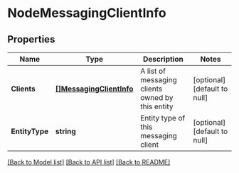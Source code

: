 # NodeMessagingClientInfo

## Properties
Name | Type | Description | Notes
------------ | ------------- | ------------- | -------------
**Clients** | [**[]MessagingClientInfo**](MessagingClientInfo.md) | A list of messaging clients owned by this entity | [optional] [default to null]
**EntityType** | **string** | Entity type of this messaging client | [optional] [default to null]

[[Back to Model list]](../README.md#documentation-for-models) [[Back to API list]](../README.md#documentation-for-api-endpoints) [[Back to README]](../README.md)


